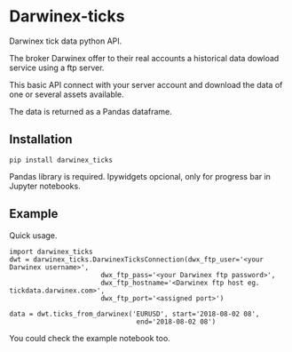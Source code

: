 # Darwinex-ticks
Darwinex tick data python API.

The broker Darwinex offer to their real accounts a historical data dowload 
service using a ftp server. 

This basic API connect with your server account 
and download the data of one or several assets available. 

The data is returned as a Pandas dataframe. 


## Installation

`pip install darwinex_ticks`

Pandas library is required. Ipywidgets opcional, only for progress bar in 
Jupyter notebooks.


## Example 



Quick usage.
```
import darwinex_ticks
dwt = darwinex_ticks.DarwinexTicksConnection(dwx_ftp_user='<your Darwinex username>',
                       dwx_ftp_pass='<your Darwinex ftp password>',
                       dwx_ftp_hostname='<Darwinex ftp host eg. tickdata.darwinex.com>',
                       dwx_ftp_port='<assigned port>')
                       
data = dwt.ticks_from_darwinex('EURUSD', start='2018-08-02 08', 
                                end='2018-08-02 08')                 
```
You could check the example notebook too.